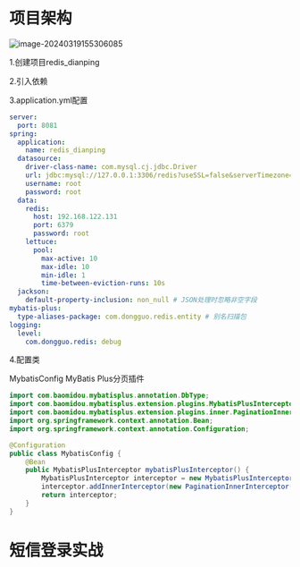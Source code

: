 # 项目架构

![image-20240319155306085](C:\Users\Administrator\AppData\Roaming\Typora\typora-user-images\image-20240319155306085.png)

1.创建项目redis_dianping





2.引入依赖





3.application.yml配置

```yaml
server:
  port: 8081
spring:
  application:
    name: redis_dianping
  datasource:
    driver-class-name: com.mysql.cj.jdbc.Driver
    url: jdbc:mysql://127.0.0.1:3306/redis?useSSL=false&serverTimezone=UTC
    username: root
    password: root
  data:
    redis:
      host: 192.168.122.131
      port: 6379
      password: root
    lettuce:
      pool:
        max-active: 10
        max-idle: 10
        min-idle: 1
        time-between-eviction-runs: 10s
  jackson:
    default-property-inclusion: non_null # JSON处理时忽略非空字段
mybatis-plus:
  type-aliases-package: com.dongguo.redis.entity # 别名扫描包
logging:
  level:
    com.dongguo.redis: debug

```

4.配置类

MybatisConfig   MyBatis Plus分页插件

```java
import com.baomidou.mybatisplus.annotation.DbType;
import com.baomidou.mybatisplus.extension.plugins.MybatisPlusInterceptor;
import com.baomidou.mybatisplus.extension.plugins.inner.PaginationInnerInterceptor;
import org.springframework.context.annotation.Bean;
import org.springframework.context.annotation.Configuration;

@Configuration
public class MybatisConfig {
    @Bean
    public MybatisPlusInterceptor mybatisPlusInterceptor() {
        MybatisPlusInterceptor interceptor = new MybatisPlusInterceptor();
        interceptor.addInnerInterceptor(new PaginationInnerInterceptor(DbType.MYSQL));
        return interceptor;
    }
}

```

# 短信登录实战